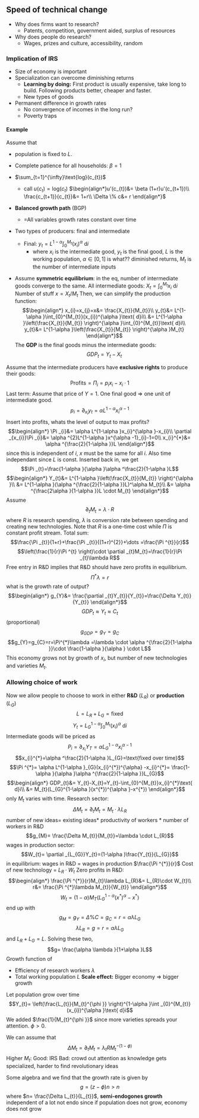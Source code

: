 
## Speed of technical change
* Why does firms want to research?
	* Patents, competition, government aided, surplus of resources
* Why does people do research?
	* Wages, prizes and culture, accessibility, random

### Implication of IRS
* Size of economy is important
* Specialization can overcome diminishing returns
	* **Learning by doing:** First product is usually expensive, take long to build. Following products better, cheaper and faster.
	* New types of goods
* Permanent difference in growth rates
	* No convergence of incomes in the long run?
	* Poverty traps


#### Example
Assume that 
* population is fixed to $L$.
* Complete patience for all households: $\beta =1$
* $\sum_{t=1}^{\infty}\text{log}(c_{t})$
	* call $u(c_{t})=\text{log}(c_{t})$
		$\begin{align*}u'(c_{t})&= \beta (1+r)u'(c_{t+1})\\ \frac{c_{t+1}}{c_{t}}&= 1+r\\ \Delta \% c&= r  \end{align*}$
* **Balanced growth path** (BGP)
	* =All variables growth rates constant over time

* Two types of producers: final and intermediate
	* Final: $y_{t}=L^{1-\alpha }\int_{0}^{M_{t}}(x_{i})^{\alpha }\text{ d}i$
		* where $x_{i}$ is the intermediate good, $y_{t}$ is the final good, $L$ is the working population, $\alpha \in [0,1]$ is what?? diminished returns, $M_t$ is the number of intermediate inputs
* Assume **symmetric equilibrium**: in the eq, number of intermediate goods converge to the same.
	All intermediate goods: $X_{t}=\int_{0}^{M_{t}}x_{i}\text{ d}i$
	Number of stuff $x=X_{t}/M_{t}$
Then, we can simplify the production function:
$$\begin{align*}
x_{i}=x_{j}=x&= \frac{X_{t}}{M_{t}}\\
y_{t}&= L^{1-\alpha }\int_{0}^{M_{t}}(x_{i})^{\alpha }\text{ d}i\\
&= L^{1-\alpha }\left(\frac{X_{t}}{M_{t}} \right)^{\alpha }\int_{0}^{M_{t}}\text{ d}i\\
y_{t}&= L^{1-\alpha }\left(\frac{X_{t}}{M_{t}} \right)^{\alpha }M_{t}
\end{align*}$$
The **GDP** is the final goods minus the intermediate goods:
$$GDP_{t}=Y_{t}-X_{t}$$

Assume that the intermediate producers have **exclusive rights** to produce their goods:
$$\text{Profits}=\Pi _{i}=p_{i}x_{i}-x_{i}\cdot 1$$
	Last term: Assume that price of $Y=1$. One final good => one unit of intermediate good.
$$p_{i}=\partial _{x_{i}}y_{t}=\alpha L^{1-\alpha }x_{i}^{\alpha -1}$$
Insert into profits, whats the level of output to max profits?
$$\begin{align*}
\Pi _{i}&= \alpha L^{1-\alpha }x_{i}^{\alpha }-x_{i}\\
\partial _{x_{i}}\Pi _{i}&= \alpha ^{2}L^{1-\alpha }x^{\alpha -1}_{i}-1=0\\
x_{i}^{*}&= \alpha ^{\frac{2}{1-\alpha }}L
\end{align*}$$
	since this is independent of $i$, $x$ must be the same for all $i$. Also time independant since $L$ is const.
Inserted back in, we get
$$\Pi _{t}=\frac{1-\alpha }{\alpha }\alpha ^\frac{2}{1-\alpha }L$$
$$\begin{align*}
Y_{t}&=  L^{1-\alpha }\left(\frac{X_{t}}{M_{t}} \right)^{\alpha }\\
&= L^{1-\alpha }(\alpha ^{\frac{2}{1-\alpha }}L)^\alpha M_{t}\\
&= \alpha ^{\frac{2\alpha }{1-\alpha }}L \cdot M_{t}
\end{align*}$$
Assume
$$\partial _{t}M_{t}=\lambda \cdot R$$
	where $R$ is research spending, $\lambda$ is conversion rate between spending and creating new technologies.
Note that $R$ is a one-time cost while $\Pi$ is constant profit stream. Total sum:
$$\frac{\Pi _{t}}{1+r}+\frac{\Pi _{t}}{(1+r)^{2}}+\dots =\frac{\Pi ^{t}}{r}$$
$$\left(\frac{1}{r}\Pi ^{t} \right)\cdot \partial _{t}M_{t}=\frac{1}{r}\Pi _{t}\lambda R$$
Free entry in R&D implies that R&D should have zero profits in equilibrium. 
$$\Pi ^{*}\lambda =r$$
what is the growth rate of output?
$$\begin{align*}
g_{Y}&= \frac{\partial _{t}Y_{t}}{Y_{t}}=\frac{\Delta Y_{t}}{Y_{t}}
\end{align*}$$
$$GDP_{t} ≈Y_{t}≈C_{t}$$
	(proportional)
$$g_{GDP}=g_{Y}=g_{C}$$
$$g_{Y}=g_{C}=r=\Pi^{*}\lambda =\lambda \cdot \alpha ^{\frac{2}{1-\alpha }}\cdot \frac{1-\alpha }{\alpha } \cdot L$$
This economy grows not by growth of $x_{i}$, but number of new technologies and varieties $M_{t}$.

### Allowing choice of work
Now we allow people to choose to work in either **R&D** ($L_{R}$) or **production** ($L_{G}$)
$$L=L_{R}+L_{G}=\text{fixed}$$
$$Y_{t}=L_{G}^{1-\alpha }\int_{0}^{M_{t}}(x_{i})^{\alpha }\text{ d}i$$
Intermediate goods will be priced as
$$P_{i}=\partial _{x_{i}}Y_{T}=\alpha L^{1-\alpha }_{G}x_{i}^{\alpha -1}$$
$$x_{i}^{*}=\alpha ^\frac{2}{1-\alpha }L_{G}=\text{fixed over time}$$
$$\Pi ^{*}= \alpha L^{1-\alpha }_{G}(x_{i}^{*})^{\alpha} -x_{i}^{*}= \frac{1-\alpha }{\alpha }\alpha ^{\frac{2}{1-\alpha }}L_{G}$$
$$\begin{align*}
GDP_{t}&= Y_{t}-X_{t}=Y_{t}-\int_{0}^{M_{t}}x_{i}^{*}\text{ d}i\\
&= M_{t}(L_{G}^{1-\alpha }(x^{*})^{\alpha }-x^{*})
\end{align*}$$
	only $M_{t}$ varies with time. 
Research sector:
$$\Delta M_{t}= \partial _{t}M_{t}=M_{t}\cdot \lambda L_{R}$$
	number of new ideas= existing ideas* productivity of workers * number of workers in R&D
$$g_{M}= \frac{\Delta M_{t}}{M_{t}}=\lambda \cdot L_{R}$$
wages in production sector:
$$W_{t}= \partial _{L_{G}}Y_{t}=(1-\alpha )\frac{Y_{t}}{L_{G}}$$
in equilibrium: wages in R&D = wages in production
$\frac{\Pi ^{*}}{r}$
Cost of new technology = $L_{R}\cdot W_{t}$
Zero profits in R&D:
$$\begin{align*}
\frac{\Pi ^{*}}{r}M_{t}\lambda L_{R}&= L_{R}\cdot W_{t}\\
r&= \frac{\Pi ^{*}\lambda M_{t}}{W_{t}}
\end{align*}$$
$$W_{t}=(1-\alpha )M_{T}(L_{G}^{1-\alpha }(x^{*})^{\alpha }-x^{*})$$
end up with
$$g_{M}=g_{Y}=\Delta \%C=g_{C}=r= \alpha \lambda L_{G}$$
$$\lambda L_{R}=g=r=\alpha \lambda L_{G}$$
	and $L_{R}+L_{G}=L$. 
Solving these two,
$$g= \frac{\alpha \lambda }{1+\alpha }L$$
Growth function of
* Efficiency of research workers $\lambda$
* Total working population $L$
**Scale effect:** Bigger economy => bigger growth

Let population grow over time
$$Y_{t}= \left(\frac{L_{t}}{M_{t}^{\phi }} \right)^{1-\alpha }\int _{0}^{M_{t}}(x_{i})^{\alpha }\text{ d}i$$
We added $\frac{1}{M_{t}^{\phi }}$ since more varieties spreads your attention. $\phi >0$.

We can assume that 
$$\Delta M_{t}=\partial _{t}M_{t}=\lambda _{t}RM_{t}^{-(1-\phi )}$$
Higher $M_{t}$:
	Good: IRS
	Bad: crowd out attention
	as knowledge gets specialized, harder to find revolutionary ideas

Some algebra and we find that the growth rate is given by
$$g=(z-\phi )n>n$$
where $n= \frac{\Delta L_{t}}{L_{t}}$, **semi-endogones growth**
	independent of a lot
	not endo since if population does not grow, economy does not grow
